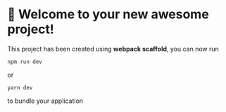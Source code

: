 # 🚀 Welcome to your new awesome project!

This project has been created using **webpack scaffold**, you can now run

```
npm run dev
```

or

```
yarn dev
```

to bundle your application
